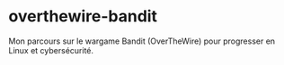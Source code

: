 # overthewire-bandit
Mon parcours sur le wargame Bandit (OverTheWire) pour progresser en Linux et cybersécurité.
